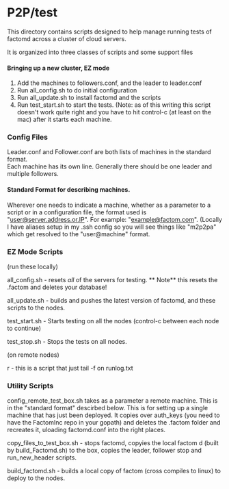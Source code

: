 
# P2P/test

This directory contains scripts designed to help manage running tests of factomd
across a cluster of cloud servers.  

It is organized into three classes of scripts and some support files

#### Bringing up a new cluster, EZ mode
1. Add the machines to followers.conf, and the leader to leader.conf
2. Run all_config.sh to do initial configuration
3. Run all_update.sh to install factomd and the scripts
4. Run test_start.sh to start the tests. (Note: as of this writing this
script doesn't work quite right and you have to hit control-c (at least on
the mac) after it starts each machine.


### Config Files

Leader.conf and Follower.conf are both lists of machines in the standard format.  
Each machine has its own line.  Generally there should be one leader and multiple
followers.

#### Standard Format for describing machines. 

Wherever one needs to indicate a machine, whether as a parameter to a script or in
a configuration file, the format used is "user@server.address.or.IP".  For example:
"example@factom.com".   (Locally I have aliases setup in my .ssh config so you will
see things like "m2p2pa" which get resolved to the "user@machine" format.

### EZ Mode Scripts

(run these locally)

all_config.sh - resets *all* of the servers for testing.
     ** Note** this resets the .factom and deletes your database!

all_update.sh - builds and pushes the latest version of factomd, and these scripts
 to the nodes. 

test_start.sh - Starts testing on all the nodes (control-c between each node to
 continue)

test_stop.sh - Stops the tests on all nodes.

(on remote nodes)

r - this is a script that just tail -f on runlog.txt

### Utility Scripts

config_remote_test_box.sh takes as a parameter a remote machine.  This is in the
"standard format" descirbed below.   This is for setting up a single machine that
has just been deployed.  It copies over auth_keys (you need to have the FactomInc
repo in your gopath) and deletes the .factom folder and recreates it, uloading
factomd.conf into the right places.

copy_files_to_test_box.sh - stops factomd, copyies the local factom d (built by
build_Factomd.sh) to the box, copies the leader, follower stop and run_new_header
scripts.

build_factomd.sh - builds a local copy of factom (cross compiles to linux) to
deploy to the nodes.



